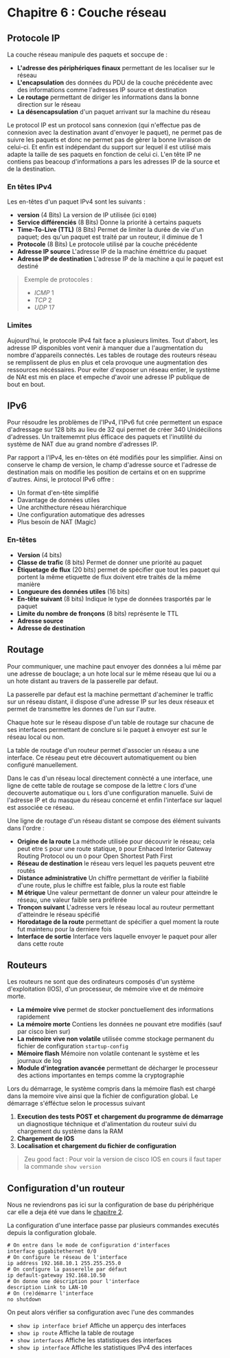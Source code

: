 # Chapitre 6 : Couche réseau

## Protocole IP

La couche réseau manipule des paquets et soccupe de :

* **L'adresse des périphériques finaux** permettant de les localiser sur le réseau
* **L'encapsulation** des données du PDU de la couche précédente avec des informations comme l'adresses IP source et destination
* **Le routage** permettant de diriger les informations dans la bonne direction sur le réseau
* **La désencapsulation** d'un paquet arrivant sur la machine du réseau

Le protocol IP est un protocol sans connexion (qui n'effectue pas de connexion avec la destination avant d'envoyer le paquet), ne permet pas de suivre les paquets et donc ne permet pas de gèrer la bonne livraison de celui-ci. Et enfin est indépendant du support sur lequel il est utilisé mais adapte la taille de ses paquets en fonction de celui ci. L'en tête IP ne contiens pas beacoup d'informations a pars les adresses IP de la source et de la destination.

### En têtes IPv4

Les en-têtes d'un paquet IPv4 sont les suivants :

* **version** (4 Bits) La version de IP utilisée (ici `0100`)
* **Service différenciés** (8 Bits) Donne la priorité à certains paquets
* **Time-To-Live (TTL)** (8 Bits) Permet de limiter la durée de vie d'un paquet; des qu'un paquet est traité par un routeur, il diminue de 1
* **Protocole** (8 Bits) Le protocole utilisé par la couche précédente
* **Adresse IP source** L'adresse IP de la machine éméttrice du paquet
* **Adresse IP de destination** L'adresse IP de la machine a qui le paquet est destiné

> Exemple de protocoles :
> * *ICMP* 1
> * *TCP* 2
> * *UDP* 17

### Limites

Aujourd'hui, le protocole IPv4 fait face a plusieurs limites. Tout d'abort, les adresse IP disponibles vont venir à manquer due a l'augmentation du nombre d'appareils connectés. Les tables de routage des routeurs réseau se remplissent de plus en plus et cela provoque une augmentation des ressources nécéssaires. Pour eviter d'exposer un réseau entier, le système de NAt est mis en place et empeche d'avoir une adresse IP publique de bout en bout.

## IPv6

Pour résoudre les problèmes de l'IPv4, l'IPv6 fut crée permettent un espace d'adressage sur 128 bits au lieu de 32 qui permet de créer 340 Unidécilions d'adresses. Un traitememnt plus éfficace des paquets et l'inutilité du système de NAT due au grand nombre d'adresses IP.

Par rapport a l'IPv4, les en-têtes on été modifiés pour les simplifier. Ainsi on conserve le champ de version, le champ d'adresse source et l'adresse de destination mais on modifie les position de certains et on en supprime d'autres. Ainsi, le protocol IPv6 offre :

* Un format d'en-tête simplifié
* Davantage de données utiles
* Une archithecture réseau hiérarchique
* Une configuration automatique des adresses
* Plus besoin de NAT (Magic)

### En-têtes

* **Version** (4 bits)
* **Classe de trafic** (8 bits) Permet de donner une priorité au paquet
* **Ètiquetage de flux** (20 bits) permet de spécifier que tout les paquet qui portent la même etiquette de flux doivent etre traités de la même manière
* **Longueure des données utiles** (16 bits)
* **En-tête suivant** (8 bits) Indique le type de données trasportés par le paquet
* **Limite du nombre de fronçons** (8 bits) représente le TTL
* **Adresse source**
* **Adresse de destination**

## Routage

Pour communiquer, une machine paut envoyer des données a lui même par une adresse de bouclage; a un hote local sur le même réseau que lui ou a un hote distant au travers de la passerelle par defaut.

La passerelle par defaut est la machine permettant d'acheminer le traffic sur un réseau distant, il dispose d'une adresse IP sur les deux réseaux et permet de transmettre les donnes de l'un sur l'autre.

Chaque hote sur le réseau dispose d'un table de routage sur chacune de ses interfaces permettant de conclure si le paquet à envoyer est sur le réseau local ou non.

La table de routage d'un routeur permet d'associer un réseau a une interface. Ce réseau peut etre découvert automatiquement ou bien configuré manuellement.

Dans le cas d'un réseau local directement connècté a une interface, une ligne de cette table de routage se compose de la lettre `C` lors d'une decouverte automatique ou `L` lors d'une configuration manuelle. Suivi de l'adresse IP et du masque du réseau concerné et enfin l'interface sur laquel est associée ce réseau.

Une ligne de routage d'un réseau distant se compose des élément suivants dans l'ordre :

* **Origine de la route** La méthode utilisée pour découvrir le réseau; cela peut etre `S` pour une route statique, `D` pour Enhaced Interior Gateway Routing Protocol ou un `O` pour Open Shortest Path First
* **Réseau de destination** le réseau vers lequel les paquets peuvent etre routés
* **Distance administrative** Un chiffre permettant de vérifier la fiabilité d'une route, plus le chiffre est faible, plus la route est fiable
* **M étrique** Une valeur permettant de donner un valeur pour atteindre le réseau, une valeur faible sera préfèrée
* **Tronçon suivant** L'adresse vers le réseau local au routeur permettant d'atteindre le réseau spécifié
* **Horodatage de la route** permettant de spécifier a quel moment la route fut maintenu pour la derniere fois
* **Interface de sortie** Interface vers laquelle envoyer le paquet pour aller dans cette route

## Routeurs

Les routeurs ne sont que des ordinateurs composés d'un système d'exploitation (IOS), d'un processeur, de mémoire vive et de mémoire morte.

* **La mémoire vive** permet de stocker ponctuellement des informations rapidement
* **La mémoire morte** Contiens les données ne pouvant etre modifiés (sauf par cisco bien sur)
* **La mémoire vive non volatile** utilisée comme stockage permanent du fichier de configuration `startup-config`
* **Mémoire flash** Mémoire non volatile contenant le système et les journaux de log
* **Module d'integration avancée** permettant de décharger le processeur des actions importantes en temps comme la cryptographie

Lors du démarrage, le système compris dans la mémoire flash est chargé dans la memoire vive ainsi que la fichier de configuration global. Le démarrage s'éfféctue selon le processus suivant

1. **Execution des tests POST et chargement du programme de démarrage** un diagnostique téchnique et d'alimentation du routeur suivi du chargement du système dans la RAM
2. **Chargement de IOS**
3. **Localisation et chargement du fichier de configuration**

> Zeu good fact : Pour voir la version de cisco IOS en cours il faut taper la commande `show version`

## Configuration d'un routeur

Nous ne reviendrons pas ici sur la configuration de base du périphérique car elle a deja été vue dans le [chapitre 2](./Configuration-d'un-système-d'exploitation-réseau.md).

La configuration d'une interface passe par plusieurs commandes executés depuis la configuration globale.

```
# On entre dans le mode de configuration d'interfaces
interface gigabitethernet 0/0
# On configure le réseau de l'interface
ip address 192.168.10.1 255.255.255.0
# On configure la passerelle par défaut
ip default-gateway 192.168.10.50
# On donne une déscription pour l'interface
description Link to LAN-10
# On (re)démarre l'interface
no shutdown
```

On peut alors vérifier sa configuration avec l'une des commandes

* `show ip interface brief` Affiche un apperçu des interfaces
* `show ip route` Affiche la table de routage
* `show interfaces` Affiche les statistiques des interfaces
* `show ip interface` Affiche les statistiques IPv4 des interfaces


